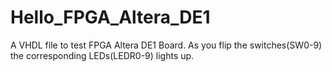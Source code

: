 # Hello_FPGA_Altera_DE1
A VHDL file to test FPGA Altera DE1 Board.
As you flip the switches(SW0-9) the corresponding LEDs(LEDR0-9) lights up.
